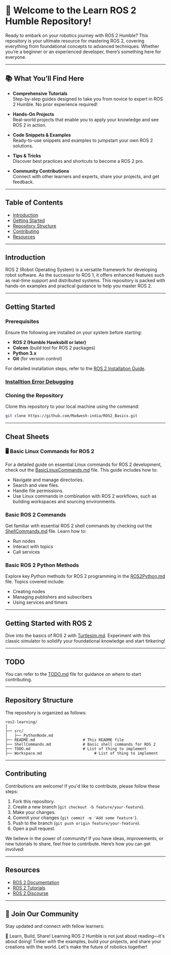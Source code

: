 # 🚀 Welcome to the Learn ROS 2 Humble Repository!

Ready to embark on your robotics journey with ROS 2 Humble? This repository is your ultimate resource for mastering ROS 2, covering everything from foundational concepts to advanced techniques. Whether you’re a beginner or an experienced developer, there’s something here for everyone.

---

## 📚 What You’ll Find Here

- **Comprehensive Tutorials**  
  Step-by-step guides designed to take you from novice to expert in ROS 2 Humble. No prior experience required!  

- **Hands-On Projects**  
  Real-world projects that enable you to apply your knowledge and see ROS 2 in action.  

- **Code Snippets & Examples**  
  Ready-to-use snippets and examples to jumpstart your own ROS 2 solutions.  

- **Tips & Tricks**  
  Discover best practices and shortcuts to become a ROS 2 pro.  

- **Community Contributions**  
  Connect with other learners and experts, share your projects, and get feedback.  

---

## Table of Contents

- [Introduction](#introduction)  
- [Getting Started](#getting-started)  
- [Repository Structure](#repository-structure)  
- [Contributing](#contributing)  
- [Resources](#resources)  

---

## Introduction

ROS 2 (Robot Operating System) is a versatile framework for developing robot software. As the successor to ROS 1, it offers enhanced features such as real-time support and distributed systems. This repository is packed with hands-on examples and practical guidance to help you master ROS 2.

---

## Getting Started

### Prerequisites

Ensure the following are installed on your system before starting:

- **ROS 2 (Humble Hawksbill or later)**  
- **Colcon** (build tool for ROS 2 packages)  
- **Python 3.x**  
- **Git** (for version control)  

For detailed installation steps, refer to the [ROS 2 Installation Guide](https://docs.ros.org/en/humble/Installation.html).  

### [Installtion Error Debugging](commonMistakes/ros2NotFound.md)


### Cloning the Repository

Clone this repository to your local machine using the command:  

```bash
git clone https://github.com/Madwesh-india/ROS2_Basics.git
```

---

## Cheat Sheets
### 🖥️ Basic Linux Commands for ROS 2  

For a detailed guide on essential Linux commands for ROS 2 development, check out the [BasicLinuxCommands.md](/BasicLinuxCommands.md) file. This guide includes how to:  

- Navigate and manage directories.  
- Search and view files.  
- Handle file permissions.  
- Use Linux commands in combination with ROS 2 workflows, such as building workspaces and sourcing environments.  

### Basic ROS 2 Commands  
Get familiar with essential ROS 2 shell commands by checking out the [ShellCommands.md](ShellCommands.md) file. Learn how to:  
- Run nodes  
- Interact with topics  
- Call services  

### Basic ROS 2 Python Methods  
Explore key Python methods for ROS 2 programming in the [ROS2Python.md](python/ROS2Python.md) file. Topics covered include:  
- Creating nodes  
- Managing publishers and subscribers  
- Using services and timers  

---

## Getting Started with ROS 2  

Dive into the basics of ROS 2 with [Turtlesim.md](gettingStarted/Turtlesim.md). Experiment with this classic simulator to solidify your foundational knowledge and start tinkering!  

--- 


## TODO
You can refer to the [TODO.md](TODO.md) file for guidance on where to start contributing.

--- 

## Repository Structure

The repository is organized as follows:

```
ros2-learning/
│
├── src/
│   ├── PythonNode.md
├── README.md                     # This README file
├── ShellCommands.md              # Basic shell commands for ROS 2
├── TODO.md                       # List of thing to implement
├── Workspace.md                       # List of thing to implement
```

--- 

## Contributing

Contributions are welcome! If you'd like to contribute, please follow these steps:

1. Fork this repository.
2. Create a new branch (`git checkout -b feature/your-feature`).
3. Make your changes.
4. Commit your changes (`git commit -m 'Add some feature'`).
5. Push to the branch (`git push origin feature/your-feature`).
6. Open a pull request.

We believe in the power of community! If you have ideas, improvements, or new tutorials to share, feel free to contribute. Here’s how you can get involved:

--- 

## Resources

- [ROS 2 Documentation](https://docs.ros.org/en/humble/)
- [ROS 2 Tutorials](https://docs.ros.org/en/humble/Tutorials.html)
- [ROS 2 Discourse](https://discourse.ros.org/)

---

## 🌟 Join Our Community
Stay updated and connect with fellow learners:

🧠 Learn, Build, Share!
Learning ROS 2 Humble is not just about reading—it's about doing! Tinker with the examples, build your projects, and share your creations with the world. Let's make the future of robotics together!
